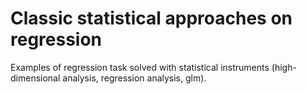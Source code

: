 # Classic statistical approaches on regression

Examples of regression task solved with statistical instruments (high-dimensional analysis, regression analysis, glm).
